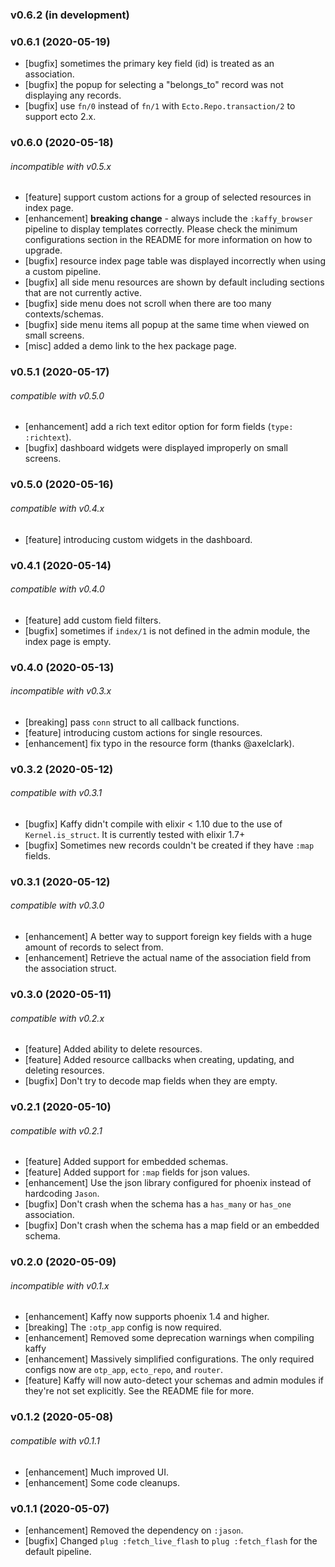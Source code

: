 ### v0.6.2 (in development)

### v0.6.1 (2020-05-19)

- [bugfix] sometimes the primary key field (id) is treated as an association.
- [bugfix] the popup for selecting a "belongs_to" record was not displaying any records.
- [bugfix] use `fn/0` instead of `fn/1` with `Ecto.Repo.transaction/2` to support ecto 2.x.

### v0.6.0 (2020-05-18)

###### incompatible with v0.5.x

- [feature] support custom actions for a group of selected resources in index page.
- [enhancement] **breaking change** - always include the `:kaffy_browser` pipeline to display templates correctly. Please check the minimum configurations section in the README for more information on how to upgrade.
- [bugfix] resource index page table was displayed incorrectly when using a custom pipeline.
- [bugfix] all side menu resources are shown by default including sections that are not currently active.
- [bugfix] side menu does not scroll when there are too many contexts/schemas.
- [bugfix] side menu items all popup at the same time when viewed on small screens.
- [misc] added a demo link to the hex package page.

### v0.5.1 (2020-05-17)

###### compatible with v0.5.0

- [enhancement] add a rich text editor option for form fields (`type: :richtext`).
- [bugfix] dashboard widgets were displayed improperly on small screens.

### v0.5.0 (2020-05-16)

###### compatible with v0.4.x

- [feature] introducing custom widgets in the dashboard.

### v0.4.1 (2020-05-14)

###### compatible with v0.4.0

- [feature] add custom field filters.
- [bugfix] sometimes if `index/1` is not defined in the admin module, the index page is empty.

### v0.4.0 (2020-05-13)

###### incompatible with v0.3.x

- [breaking] pass `conn` struct to all callback functions.
- [feature] introducing custom actions for single resources.
- [enhancement] fix typo in the resource form (thanks @axelclark).

### v0.3.2 (2020-05-12)

###### compatible with v0.3.1

- [bugfix] Kaffy didn't compile with elixir < 1.10 due to the use of `Kernel.is_struct`. It is currently tested with elixir 1.7+
- [bugfix] Sometimes new records couldn't be created if they have `:map` fields.

### v0.3.1 (2020-05-12)

###### compatible with v0.3.0

- [enhancement] A better way to support foreign key fields with a huge amount of records to select from.
- [enhancement] Retrieve the actual name of the association field from the association struct.

### v0.3.0 (2020-05-11)

###### compatible with v0.2.x

- [feature] Added ability to delete resources.
- [feature] Added resource callbacks when creating, updating, and deleting resources.
- [bugfix] Don't try to decode map fields when they are empty.

### v0.2.1 (2020-05-10)

###### compatible with v0.2.1

- [feature] Added support for embedded schemas.
- [feature] Added support for `:map` fields for json values.
- [enhancement] Use the json library configured for phoenix instead of hardcoding `Jason`.
- [bugfix] Don't crash when the schema has a `has_many` or `has_one` association.
- [bugfix] Don't crash when the schema has a map field or an embedded schema.

### v0.2.0 (2020-05-09)

###### incompatible with v0.1.x

- [enhancement] Kaffy now supports phoenix 1.4 and higher.
- [breaking] The `:otp_app` config is now required.
- [enhancement] Removed some deprecation warnings when compiling kaffy
- [enhancement] Massively simplified configurations. The only required configs now are `otp_app`, `ecto_repo`, and `router`.
- [feature] Kaffy will now auto-detect your schemas and admin modules if they're not set explicitly. See the README file for more.

### v0.1.2 (2020-05-08)

###### compatible with v0.1.1

- [enhancement] Much improved UI.
- [enhancement] Some code cleanups.

### v0.1.1 (2020-05-07)

- [enhancement] Removed the dependency on `:jason`.
- [bugfix] Changed `plug :fetch_live_flash` to `plug :fetch_flash` for the default pipeline.
